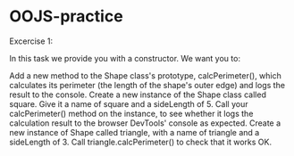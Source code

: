 # OOJS-practice

Excercise 1:

In this task we provide you with a constructor. We want you to:

Add a new method to the Shape class's prototype, calcPerimeter(), which calculates its perimeter (the length of the shape's outer edge) and logs the result to the console.
Create a new instance of the Shape class called square. Give it a name of square and a sideLength of 5.
Call your calcPerimeter() method on the instance, to see whether it logs the calculation result to the browser DevTools' console as expected.
Create a new instance of Shape called triangle, with a name of triangle and a sideLength of 3.
Call triangle.calcPerimeter() to check that it works OK.
